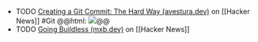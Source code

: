 - TODO [Creating a Git Commit: The Hard Way (avestura.dev)](https://news.ycombinator.com/item?id=41455022) on [[Hacker News]] #Git
  @@html: <img src="https://avestura.dev/static/images/posts/git/git-tree.svg" class="article-cover"/>@@
- TODO [Going Buildless (mxb.dev)](https://news.ycombinator.com/item?id=41479365) on [[Hacker News]]